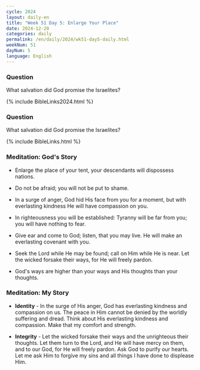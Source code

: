 ```yaml
---
cycle: 2024
layout: daily-en
title: "Week 51 Day 5: Enlarge Your Place"
date: 2024-12-20
categories: daily
permalink: /en/daily/2024/wk51-day5-daily.html
weekNum: 51
dayNum: 5
language: English
---
```


### Question     
What salvation did God promise the Israelites?

{% include BibleLinks2024.html %} 

### Question     
What salvation did God promise the Israelites?

{% include BibleLinks.html %} 

### Meditation: God's Story   
+ Enlarge the place of your tent, your descendants will dispossess nations. 

+ Do not be afraid; you will not be put to shame. 

+ In a surge of anger, God hid His face from you for a moment, but with everlasting kindness He will have compassion on you. 

+ In righteousness you will be established: Tyranny will be far from you; you will have nothing to fear. 

+ Give ear and come to God; listen, that you may live. He will make an everlasting covenant with you. 

+ Seek the Lord while He may be found; call on Him while He is near. Let the wicked forsake their ways, for He will freely pardon. 

+ God's ways are higher than your ways and His thoughts than your thoughts. 

### Meditation: My Story   
+ **Identity** - In the surge of His anger, God has everlasting kindness and compassion on us. The peace in Him cannot be denied by the worldly suffering and dread. Think about His everlasting kindness and compassion. Make that my comfort and strength. 

+ **Integrity** - Let the wicked forsake their ways and the unrighteous their thoughts. Let them turn to the Lord, and He will have mercy on them, and to our God, for He will freely pardon. Ask God to purify our hearts. Let me ask Him to forgive my sins and all things I have done to displease Him.
